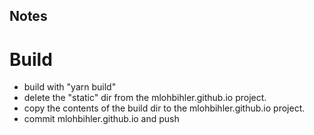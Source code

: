 ## Notes

Build
=====
- build with "yarn build"
- delete the "static" dir from the mlohbihler.github.io project.
- copy the contents of the build dir to the mlohbihler.github.io project.
- commit mlohbihler.github.io and push
